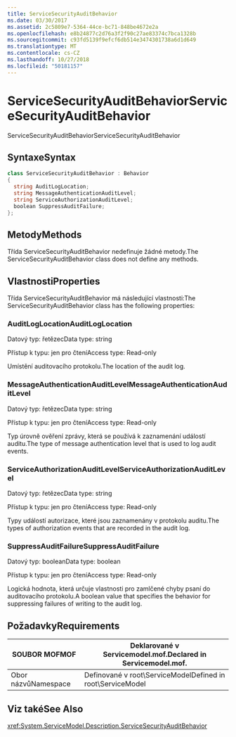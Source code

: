 ```yaml
---
title: ServiceSecurityAuditBehavior
ms.date: 03/30/2017
ms.assetid: 2c5809e7-5364-44ce-bc71-848be4672e2a
ms.openlocfilehash: e8b24877c2d76a3f2f90c27ae83374c7bca1328b
ms.sourcegitcommit: c93fd5139f9efcf6db514e3474301738a6d1d649
ms.translationtype: MT
ms.contentlocale: cs-CZ
ms.lasthandoff: 10/27/2018
ms.locfileid: "50181157"
---
```

# <a name="servicesecurityauditbehavior"></a><span data-ttu-id="c6cf7-102">ServiceSecurityAuditBehavior</span><span class="sxs-lookup"><span data-stu-id="c6cf7-102">ServiceSecurityAuditBehavior</span></span>
<span data-ttu-id="c6cf7-103">ServiceSecurityAuditBehavior</span><span class="sxs-lookup"><span data-stu-id="c6cf7-103">ServiceSecurityAuditBehavior</span></span>  
  
## <a name="syntax"></a><span data-ttu-id="c6cf7-104">Syntaxe</span><span class="sxs-lookup"><span data-stu-id="c6cf7-104">Syntax</span></span>  
  
```csharp  
class ServiceSecurityAuditBehavior : Behavior  
{  
  string AuditLogLocation;  
  string MessageAuthenticationAuditLevel;  
  string ServiceAuthorizationAuditLevel;  
  boolean SuppressAuditFailure;  
};  
```  
  
## <a name="methods"></a><span data-ttu-id="c6cf7-105">Metody</span><span class="sxs-lookup"><span data-stu-id="c6cf7-105">Methods</span></span>  
 <span data-ttu-id="c6cf7-106">Třída ServiceSecurityAuditBehavior nedefinuje žádné metody.</span><span class="sxs-lookup"><span data-stu-id="c6cf7-106">The ServiceSecurityAuditBehavior class does not define any methods.</span></span>  
  
## <a name="properties"></a><span data-ttu-id="c6cf7-107">Vlastnosti</span><span class="sxs-lookup"><span data-stu-id="c6cf7-107">Properties</span></span>  
 <span data-ttu-id="c6cf7-108">Třída ServiceSecurityAuditBehavior má následující vlastnosti:</span><span class="sxs-lookup"><span data-stu-id="c6cf7-108">The ServiceSecurityAuditBehavior class has the following properties:</span></span>  
  
### <a name="auditloglocation"></a><span data-ttu-id="c6cf7-109">AuditLogLocation</span><span class="sxs-lookup"><span data-stu-id="c6cf7-109">AuditLogLocation</span></span>  
 <span data-ttu-id="c6cf7-110">Datový typ: řetězec</span><span class="sxs-lookup"><span data-stu-id="c6cf7-110">Data type: string</span></span>  
  
 <span data-ttu-id="c6cf7-111">Přístup k typu: jen pro čtení</span><span class="sxs-lookup"><span data-stu-id="c6cf7-111">Access type: Read-only</span></span>  
  
 <span data-ttu-id="c6cf7-112">Umístění auditovacího protokolu.</span><span class="sxs-lookup"><span data-stu-id="c6cf7-112">The location of the audit log.</span></span>  
  
### <a name="messageauthenticationauditlevel"></a><span data-ttu-id="c6cf7-113">MessageAuthenticationAuditLevel</span><span class="sxs-lookup"><span data-stu-id="c6cf7-113">MessageAuthenticationAuditLevel</span></span>  
 <span data-ttu-id="c6cf7-114">Datový typ: řetězec</span><span class="sxs-lookup"><span data-stu-id="c6cf7-114">Data type: string</span></span>  
  
 <span data-ttu-id="c6cf7-115">Přístup k typu: jen pro čtení</span><span class="sxs-lookup"><span data-stu-id="c6cf7-115">Access type: Read-only</span></span>  
  
 <span data-ttu-id="c6cf7-116">Typ úrovně ověření zprávy, která se používá k zaznamenání událostí auditu.</span><span class="sxs-lookup"><span data-stu-id="c6cf7-116">The type of message authentication level that is used to log audit events.</span></span>  
  
### <a name="serviceauthorizationauditlevel"></a><span data-ttu-id="c6cf7-117">ServiceAuthorizationAuditLevel</span><span class="sxs-lookup"><span data-stu-id="c6cf7-117">ServiceAuthorizationAuditLevel</span></span>  
 <span data-ttu-id="c6cf7-118">Datový typ: řetězec</span><span class="sxs-lookup"><span data-stu-id="c6cf7-118">Data type: string</span></span>  
  
 <span data-ttu-id="c6cf7-119">Přístup k typu: jen pro čtení</span><span class="sxs-lookup"><span data-stu-id="c6cf7-119">Access type: Read-only</span></span>  
  
 <span data-ttu-id="c6cf7-120">Typy událostí autorizace, které jsou zaznamenány v protokolu auditu.</span><span class="sxs-lookup"><span data-stu-id="c6cf7-120">The types of authorization events that are recorded in the audit log.</span></span>  
  
### <a name="suppressauditfailure"></a><span data-ttu-id="c6cf7-121">SuppressAuditFailure</span><span class="sxs-lookup"><span data-stu-id="c6cf7-121">SuppressAuditFailure</span></span>  
 <span data-ttu-id="c6cf7-122">Datový typ: boolean</span><span class="sxs-lookup"><span data-stu-id="c6cf7-122">Data type: boolean</span></span>  
  
 <span data-ttu-id="c6cf7-123">Přístup k typu: jen pro čtení</span><span class="sxs-lookup"><span data-stu-id="c6cf7-123">Access type: Read-only</span></span>  
  
 <span data-ttu-id="c6cf7-124">Logická hodnota, která určuje vlastnosti pro zamlčené chyby psaní do auditovacího protokolu.</span><span class="sxs-lookup"><span data-stu-id="c6cf7-124">A boolean value that specifies the behavior for suppressing failures of writing to the audit log.</span></span>  
  
## <a name="requirements"></a><span data-ttu-id="c6cf7-125">Požadavky</span><span class="sxs-lookup"><span data-stu-id="c6cf7-125">Requirements</span></span>  
  
|<span data-ttu-id="c6cf7-126">SOUBOR MOF</span><span class="sxs-lookup"><span data-stu-id="c6cf7-126">MOF</span></span>|<span data-ttu-id="c6cf7-127">Deklarované v Servicemodel.mof.</span><span class="sxs-lookup"><span data-stu-id="c6cf7-127">Declared in Servicemodel.mof.</span></span>|  
|---------|-----------------------------------|  
|<span data-ttu-id="c6cf7-128">Obor názvů</span><span class="sxs-lookup"><span data-stu-id="c6cf7-128">Namespace</span></span>|<span data-ttu-id="c6cf7-129">Definované v root\ServiceModel</span><span class="sxs-lookup"><span data-stu-id="c6cf7-129">Defined in root\ServiceModel</span></span>|  
  
## <a name="see-also"></a><span data-ttu-id="c6cf7-130">Viz také</span><span class="sxs-lookup"><span data-stu-id="c6cf7-130">See Also</span></span>  
 <xref:System.ServiceModel.Description.ServiceSecurityAuditBehavior>
